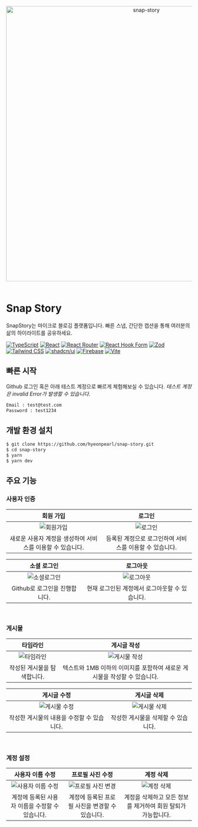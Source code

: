<div align='center'>
 <img width="745" alt="snap-story" src="https://github.com/hyeonpearl/z/assets/100837398/c452b5fe-49ae-4288-b872-9887e1e5b743">
</div>

<br />

# Snap Story

SnapStory는 마이크로 블로깅 플랫폼입니다. 빠른 스냅, 간단한 캡션을 통해 여러분의 삶의 하이라이트를 공유하세요.

[![TypeScript](https://img.shields.io/badge/TypeScript-3178C6?style=flat&logo=TypeScript&logoColor=white)](https://www.typescriptlang.org/)
[![React](https://img.shields.io/badge/React-61DAFB?style=flat&logo=React&logoColor=white)](https://react.dev/)
[![React Router](https://img.shields.io/badge/React%20Router-CA4245?style=flat&logo=React%20Router&logoColor=white)](https://reactrouter.com/en/main)
[![React Hook Form](https://img.shields.io/badge/React%20Hook%20Form-EC5990?style=flat&logo=React%20Hook%20Form&logoColor=white)](https://react-hook-form.com/)
[![Zod](https://img.shields.io/badge/Zod-3E67B1?style=flat&logo=Zod&logoColor=white)](https://react-hook-form.com/)
[![Tailwind CSS](https://img.shields.io/badge/Tailwind%20CSS-06B6D4?style=flat&logo=Tailwind%20CSS&logoColor=white)](https://tailwindcss.com/)
[![shadcn/ui](https://img.shields.io/badge/shadcn/ui-000000?style=flat&logo=shadcn/ui&logoColor=white)](https://ui.shadcn.com/)
[![Firebase](https://img.shields.io/badge/Firebase-FFCA28?style=flat&logo=Firebase&logoColor=white)](https://firebase.google.com/)
[![Vite](https://img.shields.io/badge/Vite-646CFF?style=flat&logo=Vite&logoColor=white)](https://ko.vitejs.dev/)

## 빠른 시작

Github 로그인 혹은 아래 테스트 계정으로 빠르게 체험해보실 수 있습니다. _테스트 계정은 invalid Error가 발생할 수 있습니다._

```sh
Email : test@test.com
Password : test1234
```

## 개발 환경 설치

```sh
$ git clone https://github.com/hyeonpearl/snap-story.git
$ cd snap-story
$ yarn
$ yarn dev
```

## 주요 기능

### 사용자 인증

|                                                     회원 가입                                                     |                                                    로그인                                                     |
| :---------------------------------------------------------------------------------------------------------------: | :-----------------------------------------------------------------------------------------------------------: |
| ![회원가입](https://github.com/hyeonpearl/snap-story/assets/100837398/42e71797-71d0-42a8-9181-c748a6ba1158) | ![로그인](https://github.com/hyeonpearl/snap-story/assets/100837398/4b769a84-64b6-4694-b27d-72a3eb31b6c3) |
|                            새로운 사용자 계정을 생성하여 서비스를 이용할 수 있습니다.                             |                            등록된 계정으로 로그인하여 서비스를 이용할 수 있습니다.                            |

|                                                     소셜 로그인                                                      |                                                     로그아웃                                                     |
| :------------------------------------------------------------------------------------------------------------------: | :--------------------------------------------------------------------------------------------------------------: |
| ![소셜로그인](https://github.com/hyeonpearl/snap-story/assets/100837398/fc675d03-3195-457b-aced-3d13d23393ed) | ![로그아웃](https://github.com/hyeonpearl/snap-story/assets/100837398/dfc6e7ae-051f-48c0-8463-9a5bd63e5250) |
|                                            Github로 로그인을 진행합니다.                                             |                                  현재 로그인된 계정에서 로그아웃할 수 있습니다.                                  |

<br />

### 게시물

|                                                     타임라인                                                      |                                                      게시글 작성                                                       |
| :---------------------------------------------------------------------------------------------------------------: | :--------------------------------------------------------------------------------------------------------------------: |
| ![타임라인](https://github.com/hyeonpearl/snap-story/assets/100837398/4c85a3bf-f478-44a5-80a9-e07b27f841a6) | ![게시물 작성](https://github.com/hyeonpearl/snap-story/assets/100837398/0ca13de5-7893-49df-8c2f-135824a35734) |
|                                            작성된 게시물을 탐색합니다.                                            |                       텍스트와 1MB 이하의 이미지를 포함하여 새로운 게시물을 작성할 수 있습니다.                        |

|                                                      게시글 수정                                                      |                                                      게시글 삭제                                                      |
| :-------------------------------------------------------------------------------------------------------------------: | :-------------------------------------------------------------------------------------------------------------------: |
| ![게시물 수정](https://github.com/hyeonpearl/snap-story/assets/100837398/3a39a94f-a0b7-427f-8024-8fc36be55001) | ![게시물 삭제](https://github.com/hyeonpearl/snap-story/assets/100837398/0e6d5380-e6f6-45d8-a1cc-304307189056) |
|                                      작성한 게시물의 내용을 수정할 수 있습니다.                                       |                                          작성한 게시물을 삭제할 수 있습니다.                                          |

<br />

### 계정 설정

|                                                       사용자 이름 수정                                                        |                                                        프로필 사진 수정                                                        |                                                     계정 삭제                                                      |
| :---------------------------------------------------------------------------------------------------------------------------: | :----------------------------------------------------------------------------------------------------------------------------: | :----------------------------------------------------------------------------------------------------------------: |
| ![사용자 이름 수정](https://github.com/hyeonpearl/snap-story/assets/100837398/622d6a2a-d65f-491e-8265-ae6bb9788aad) | ![프로필 사진 변경](https://github.com/hyeonpearl/snap-story/assets/100837398/452dfdb1-3d25-4630-b349-721389929e41) | ![계정 삭제](https://github.com/hyeonpearl/snap-story/assets/100837398/0db5e813-9cb7-47ec-bda0-473df1ab0a56) |
|                                        계정에 등록된 사용자 이름을 수정할 수 있습니다.                                        |                                        계정에 등록된 프로필 사진을 변경할 수 있습니다.                                         |                            계정을 삭제하고 모든 정보를 제거하여 회원 탈퇴가 가능합니다.                            |
